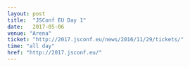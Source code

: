 ```yaml
---
layout: post
title:  "JSConf EU Day 1"
date:   2017-05-06
venue: "Arena"
ticket: "http://2017.jsconf.eu/news/2016/11/29/tickets/"
time: "all day"
href: "http://2017.jsconf.eu/"
---
```

<!-- fill in the URL of your event host page if you haven't enough information for a detail page, so the event link won't point on the detail page at all -->
